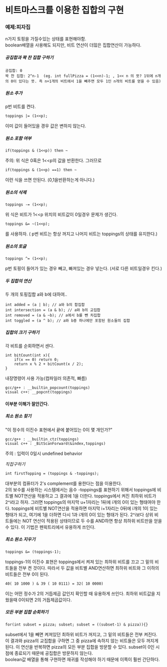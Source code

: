 # 비트마스크를 이용한 집합의 구현  


### 예제:피자집  

n가지 토핑을 가질수있는 상태를 표현해야함.  
boolean배열을 사용해도 되지만, 비트 연산이 더많은 집합연산이 가능하다.  


##### *공집합과 꽉 찬 집합 구하기*  
    공집합: 0  
    꽉 찬 집합: 2^n-1  (eg. int fullPizza = (1<<n)-1; , 1<< n 의 뜻? 1뒤에 n개의 0이 있다는 뜻. 즉 n+1개의 비트에서 1을 빼주면 모두 1인 n개의 비트를 얻을 수 있음)  

##### *원소 추가*
p번 비트를 켠다.
```
toppings |= (1<<p);  
```
이미 값이 들어있을 경우 값은 변하지 않는다.  

##### *원소 포함 여부*  

```
if(toppings & (1<<p)) then ~
```

주의: 위 식은 0혹은 1<<p의 값을 반환한다. 그러므로

```
if(toppings & (1<<p) ==1) then ~
```
이런 식을 쓰면 안된다. (0,1을반환하는게 아니다.)
##### *원소의 삭제*  
```
toppings -= (1<<p);
```
위 식은 비트가 1<<p 위치의 비트값이 0일경우 문제가 생긴다.  
```
toppings &= ~(1<<p);
```
를 사용하자. ( p번 비트는 항상 꺼지고 나머지 비트는 toppings의 상태를 유지한다.)

##### *원소의 토글*  
```
toppings ^= (1<<p);
```
p번 토핑이 들어가 있는 경우 빼고, 빠져있는 경우 넣는다.  (서로 다른 비트일경우 킨다.)  

##### *두 집합의 연산*  
두 개의 토핑집합 a와 b에 대하여..  
```
int added = (a | b); // a와 b의 합집합
int intersection = (a & b); // a와 b의 교집합
int removed = (a & ~b); // a에서 b를 뺀 차집합
int toggled = (a ^ b); // a와 b중 하나에만 포함된 원소들의 집합
```
##### *집합의 크기 구하기*  
각 비트를 순회하면서 센다.  
```
int bitCount(int x){
    if(x == 0) return 0;
    return x % 2 + bitCount(x / 2);
}
```
내장명령어 사용 가능(컴파일러 의존적, 빠름)
```
gcc/g++ : __builtin_popcount(toppings)
visual c++: __popcnt(toppings)
```
#### 이부분 이해가 잘안간다.
##### *최소 원소 찾기*  
"이 정수의 이진수 표현에서 끝에 붙어있는 0이 몇 개인가?"

```
gcc/g++ : __builtin_ctz(toppings)
visual c++ : _BitScanForward(&index,toppings)
```
주의 : 입력이 0일시 undefined behavior  

*직접구하기*
```
int firstTopping = (toppings & -toppings);
```
대부분의 컴퓨터가 2's complement를 용한다는 점을 이용한다.  
2의 보수를 사용하는 시스템에서는 음수 -toppings를 표현하기 위해서 toppings에 비트별 NOT연산을 적용하고 그 결과에 1을 더한다. toppings에서 켜진 최하위 비트가 2^i라고 하자. 그러면 toppings의 마지막 u+1자리는 1뒤에 i개의 0이 있는 형태여야 한다. toppings에 비트별 NOT연산을 적용하면 마지막 i+1자리는 0뒤에 i개의 1이 있는 형태가 되고, 여기에 1을 더하면 다시 1과 i개의 0이 있는 형태가 된다. 2^i보다 상위 비트들에는 NOT 연산이 적용된 상태이므로 두 수를 AND하면 항상 최하위 비트만을 얻을 수 있다. 이 기법은 펜윅트리에서 유용하게 쓰인다.  

##### *최소 원소 지우기*  
```
toppings &= (toppings-1);
```
toppings-1의 이진수 표현은 toppings에서 켜져 있는 최하위 비트를 끄고 그 밑의 비트들을 전부 켠 것이다. 따라서 두 값을 비트별 AND연산하면 최하위 비트와 그 이하의 비트들은 전부 0이 된다.  
```
40( 10 1000 ) & 39 ( 10 0111) = 32( 10 0000)
```
이는 어떤 정수가 2의 거듭제곱 값인지 확인할 때 유용하게 쓰인다.  최하위 비트값을 지웠을때 0이되면 2의 거듭제곱값이다.

##### *모든 부분 집합 순회하기*
```
for(int subset = pizza; subset; subset = ((subset-1) & pizza)){}
```
subset에서 1을 빼면 켜져있던 최하위 비트가 꺼지고, 그 밑의 비트들은 전부 켜진다. 이 결과와 pizza의 교집합을 구하면 그 중 pizza에 속하지 않는 비트들은 모두 꺼지게 된다. 이 연산을 반복하면 pizza의 모든 부분 집합을 방문할 수 있다. subset이 0인 시점에 종료되기 때문에 공집합은 방문하지 않는다.  
boolean값 배열을 통해 구현하면 재귀를 작성해야 하기 때문에 이쪽이 훨씬 간단하다.  


